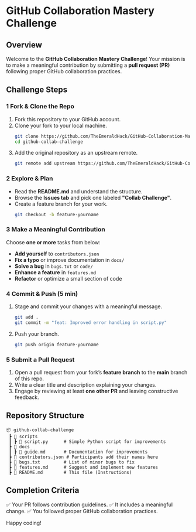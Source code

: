 # GitHub Collaboration Mastery Challenge

## Overview
Welcome to the **GitHub Collaboration Mastery Challenge**! Your mission is to make a meaningful contribution by submitting a **pull request (PR)** following proper GitHub collaboration practices. 

## Challenge Steps

### **1️ Fork & Clone the Repo**
1. Fork this repository to your GitHub account.
2. Clone your fork to your local machine.
   ```bash
   git clone https://github.com/TheEmeraldHack/GitHub-Collaboration-Mastery-Challenge.git
   cd github-collab-challenge
   ```
3. Add the original repository as an upstream remote.
   ```bash
   git remote add upstream https://github.com/TheEmeraldHack/GitHub-Collaboration-Mastery-Challenge.git
   ```

### **2️ Explore & Plan**
- Read the **README.md** and understand the structure.
- Browse the **Issues tab** and pick one labeled **"Collab Challenge"**.
- Create a feature branch for your work.
   ```bash
   git checkout -b feature-yourname
   ```

### **3️ Make a Meaningful Contribution**
Choose **one or more** tasks from below:
- **Add yourself** to `contributors.json`
- **Fix a typo** or improve documentation in `docs/`
- **Solve a bug** in `bugs.txt` or `code/`
- **Enhance a feature** in `features.md`
- **Refactor** or optimize a small section of code

### **4️ Commit & Push (5 min)**
1. Stage and commit your changes with a meaningful message.
   ```bash
   git add .
   git commit -m "feat: Improved error handling in script.py"
   ```
2. Push your branch.
   ```bash
   git push origin feature-yourname
   ```

### **5️ Submit a Pull Request**
1. Open a pull request from your fork’s **feature branch** to the **main** branch of this repo.
2. Write a clear title and description explaining your changes.
3. Engage by reviewing at least **one other PR** and leaving constructive feedback.

## Repository Structure
```
📦 github-collab-challenge
 ┣ 📂 scripts
 ┃ ┣ 📜 script.py      # Simple Python script for improvements
 ┣ 📂 docs
 ┃ ┣ 📜 guide.md       # Documentation for improvements
 ┣ 📜 contributors.json # Participants add their names here
 ┣ 📜 bugs.txt         # List of minor bugs to fix
 ┣ 📜 features.md      # Suggest and implement new features
 ┣ 📜 README.md        # This file (Instructions)
```

## Completion Criteria
✅ Your PR follows contribution guidelines.
✅ It includes a meaningful change.
✅ You followed proper GitHub collaboration practices.


Happy coding!
